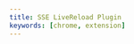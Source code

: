 ```yaml
---
title: SSE LiveReload Plugin
keywords: [chrome, extension]
---
```


<embed-project src="@dumlj/sse-live-reload-webpack-plugin"></embed-project>
